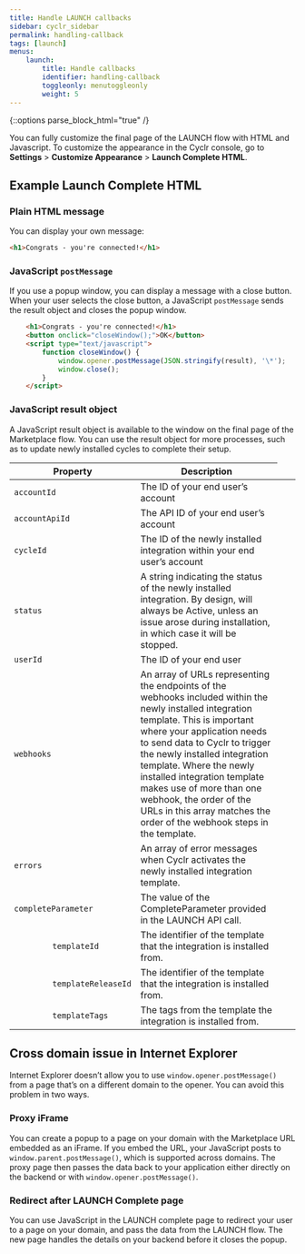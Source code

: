 ```yaml
---
title: Handle LAUNCH callbacks
sidebar: cyclr_sidebar
permalink: handling-callback
tags: [launch]
menus:
    launch:
        title: Handle callbacks
        identifier: handling-callback
        toggleonly: menutoggleonly
        weight: 5
---
```

{::options parse_block_html="true" /}
<section class="card">

You can fully customize the final page of the LAUNCH flow with HTML and Javascript. To customize the appearance in the Cyclr console, go to **Settings** > **Customize Appearance** > **Launch Complete HTML**.

</section>
<section class="card">

## Example Launch Complete HTML

### Plain HTML message

You can display your own message:

```html
<h1>Congrats - you're connected!</h1>
```

### JavaScript `postMessage`

If you use a popup window, you can display a message with a close button. When your user selects the close button, a JavaScript `postMessage` sends the result object and closes the popup window.

```html
    <h1>Congrats - you're connected!</h1>
    <button onclick="closeWindow();">OK</button>
    <script type="text/javascript"> 
        function closeWindow() {
            window.opener.postMessage(JSON.stringify(result), '\*');
            window.close(); 
        }
    </script>
```

### JavaScript result object

A JavaScript result object is available to the window on the final page of the Marketplace flow. You can use the result object for more processes, such as to update newly installed cycles to complete their setup.


<div class="tg-wrap"><table>
<colgroup>
       <col span="1" style="width: 20%;">
       <col span="1" style="width: 20%;">
       <col span="1" style="width: 60%;">
    </colgroup>
<thead>
  <tr>
    <th colspan="2"><strong>Property</strong></th>
    <th><strong>Description</strong></th>
  </tr>
</thead>
<tbody>
  <tr>
    <td colspan="2"><code>accountId</code></td>
    <td>The ID of your end user’s account</td>
  </tr>
  <tr>
    <td colspan="2"><code>accountApiId</code></td>
    <td>The API ID of your end user’s account</td>
  </tr>
  <tr>
    <td colspan="2"><code>cycleId</code></td>
    <td>The ID of the newly installed integration within your end user’s account</td>
  </tr>
  <tr>
    <td colspan="2"><code>status</code></td>
    <td>A string indicating the status of the newly installed integration. By design, will always be Active, unless an issue arose during installation, in which case it will be stopped.</td>
  </tr>
  <tr>
    <td colspan="2"><code>userId</code></td>
    <td>The ID of your end user</td>
  </tr>
  <tr>
    <td colspan="2"><code>webhooks</code></td>
    <td>An array of URLs representing the endpoints of the webhooks included within the newly installed integration template. This is important where your application needs to send data to Cyclr to trigger the newly installed integration template. Where the newly installed integration template makes use of more than one webhook, the order of the URLs in this array matches the order of the webhook steps in the template.</td>
  </tr>
  <tr>
    <td colspan="2"><code>errors</code></td>
    <td>An array of error messages when Cyclr activates the newly installed integration template.</td>
  </tr>
  <tr>
    <td colspan="2"><code>completeParameter</code></td>
    <td>The value of the CompleteParameter provided in the LAUNCH API call.</td>
  </tr>
    <tr>
    <td></td>
    <td><code>templateId</code></td>
    <td>The identifier of the template that the integration is installed from.</td>
    <td></td>
    <td></td>
  </tr>
  <tr>
    <td></td>
    <td><code>templateReleaseId</code></td>
    <td>The identifier of the template that the integration is installed from.</td>
    <td></td>
    <td></td>
  </tr>
  <tr>
    <td></td>
    <td><code>templateTags</code></td>
    <td>The tags from the template the integration is installed from.</td>
    <td></td>
    <td></td>
  </tr>
</tbody>
</table>
</div>

</section>
<section class="card">

## Cross domain issue in Internet Explorer

Internet Explorer doesn’t allow you to use `window.opener.postMessage()` from a page that’s on a different domain to the opener. You can avoid this problem in two ways.

### Proxy iFrame

You can create a popup to a page on your domain with the Marketplace URL embedded as an iFrame. If you embed the URL, your JavaScript posts to `window.parent.postMessage()`, which is supported across domains. The proxy page then passes the data back to your application either directly on the backend or with `window.opener.postMessage()`.

### Redirect after LAUNCH Complete page

You can use JavaScript in the LAUNCH complete page to redirect your user to a page on your domain, and pass the data from the LAUNCH flow. The new page handles the details on your backend before it closes the popup.

</section>
